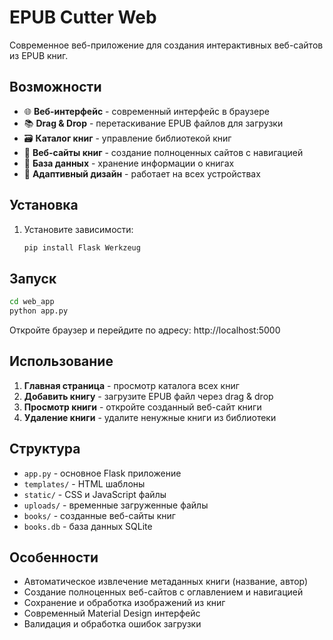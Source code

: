 # EPUB Cutter Web

Современное веб-приложение для создания интерактивных веб-сайтов из EPUB книг.

## Возможности

- 🌐 **Веб-интерфейс** - современный интерфейс в браузере
- 📚 **Drag & Drop** - перетаскивание EPUB файлов для загрузки
- 🗃️ **Каталог книг** - управление библиотекой книг
- 📖 **Веб-сайты книг** - создание полноценных сайтов с навигацией
- 💾 **База данных** - хранение информации о книгах
- 📱 **Адаптивный дизайн** - работает на всех устройствах

## Установка

1. Установите зависимости:
   ```bash
   pip install Flask Werkzeug
   ```

## Запуск

```bash
cd web_app
python app.py
```

Откройте браузер и перейдите по адресу: http://localhost:5000

## Использование

1. **Главная страница** - просмотр каталога всех книг
2. **Добавить книгу** - загрузите EPUB файл через drag & drop
3. **Просмотр книги** - откройте созданный веб-сайт книги
4. **Удаление книги** - удалите ненужные книги из библиотеки

## Структура

- `app.py` - основное Flask приложение
- `templates/` - HTML шаблоны
- `static/` - CSS и JavaScript файлы
- `uploads/` - временные загруженные файлы
- `books/` - созданные веб-сайты книг
- `books.db` - база данных SQLite

## Особенности

- Автоматическое извлечение метаданных книги (название, автор)
- Создание полноценных веб-сайтов с оглавлением и навигацией
- Сохранение и обработка изображений из книг
- Современный Material Design интерфейс
- Валидация и обработка ошибок загрузки